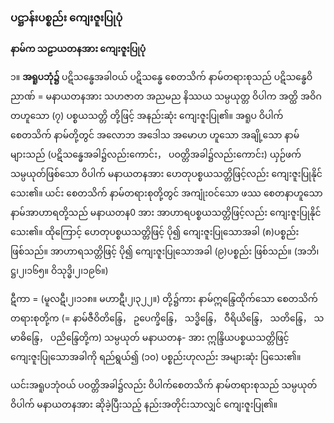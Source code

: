 ### ပဋ္ဌာန်းပစ္စည်း ကျေးဇူးပြုပုံ

**နာမ်က သဠာယတနအား ကျေးဇူးပြုပုံ**

၁။ **အရူပဘုံ၌** ပဋိသန္ဓေအခါဝယ် ပဋိသန္ဓေ စေတသိက် နာမ်တရားစုသည် ပဋိသန္ဓေဝိညာဏ် =
မနာယတနအား သဟဇာတ အညမည နိဿယ သမ္ပယုတ္တ ဝိပါက အတ္ထိ အဝိဂတဟူသော (၇) ပစ္စယသတ္တိ
တို့ဖြင့် အနည်းဆုံး ကျေးဇူးပြု၏။ အရူပ ဝိပါက် စေတသိက် နာမ်တို့တွင် အလောဘ အဒေါသ အမောဟ
ဟူသော အချို့သော နာမ်များသည် (ပဋိသန္ဓေအခါ၌လည်းကောင်း， ပဝတ္တိအခါ၌လည်းကောင်း) ယှဉ်ဖက်
သမ္ပယုတ်ဖြစ်သော ဝိပါက် မနာယတနအား ဟေတုပစ္စယသတ္တိဖြင့်လည်း ကျေးဇူးပြုနိုင်သေး၏။ ယင်း
စေတသိက် နာမ်တရားစုတို့တွင် အကျုံးဝင်သော ဖဿ စေတနာဟူသော နာမ်အာဟာရတို့သည် မနာယတန0
အား အာဟာရပစ္စယသတ္တိဖြင့်လည်း ကျေးဇူးပြုနိုင်သေး၏။ ထိုကြောင့် ဟေတုပစ္စယသတ္တိဖြင့် ပို၍
ကျေးဇူးပြုသောအခါ (၈)ပစ္စည်း ဖြစ်သည်။ အာဟာရသတ္တိဖြင့် ပို၍ ကျေးဇူးပြုသောအခါ (၉)ပစ္စည်း ဖြစ်သည်။
<r>(အဘိ၊ဋ္ဌ၊၂၊၁၆၅။ ဝိသုဒ္ဓိ၊၂၊၁၉၆။)</r>

ဋီကာ = (မူလဋီ၊၂၊၁၁၈။ မဟာဋီ၊၂၊၃၂၂။) တို့၌ကား နာမ်ဣန္ဒြေထိုက်သော စေတသိက်တရားစုတို့က
(= နာမ်ဇီဝိတိန္ဒြေ， ဥပေက္ခိန္ဒြေ， သဒ္ဓိန္ဒြေ， ဝီရိယိန္ဒြေ， သတိန္ဒြေ， သမာဓိန္ဒြေ， ပညိန္ဒြေတို့က) သမ္ပယုတ် မနာယတန-
အား ဣန္ဒြိယပစ္စယသတ္တိဖြင့် ကျေးဇူးပြုသောအခါကို ရည်ရွယ်၍ (၁၀) ပစ္စည်းဟုလည်း အများဆုံး ပြသေး၏။

ယင်းအရူပဘုံဝယ် ပဝတ္တိအခါ၌လည်း ဝိပါက်စေတသိက် နာမ်တရားစုသည် သမ္ပယုတ် ဝိပါက်
မနာယတနအား ဆိုခဲ့ပြီးသည့် နည်းအတိုင်းသာလျှင် ကျေးဇူးပြု၏။
